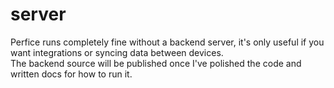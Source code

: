 # server
Perfice runs completely fine without a backend server, it's only useful if you want integrations or syncing data between devices.  
The backend source will be published once I've polished the code and written docs for how to run it.